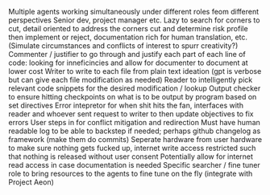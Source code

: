 Multiple agents working simultaneously under different roles feom different perspectives
	Senior dev, project manager etc.
	Lazy to search for corners to cut, detail oriented to address the corners cut and determine risk profile then implement or reject, documentation rich for human translation, etc. (Simulate circumstances and conflicts of interest to spurr creativity?)
	Commenter / justifier to go through and justify each part of each line of code: looking for inneficincies and allow for documenter to document at lower cost
	Writer to write to each file from plain text ideation (gpt is verbose but can give each file modification as needed)
	Reader to intelligently pick relevant code snippets for the desired modification / lookup
	Output checker to ensure hitting checkpoints on what is to be output by program based on set directives
	Error intepretor for when shit hits the fan, interfaces with reader and whoever sent request to writer to then update objectives to fix errors
User steps in for conflict mitigation and redirection
	Must have human readable log to be able to backstep if needed; perhaps github changelog as framework (make them do commits)
Seperate hardware from user hardware to make sure nothing gets fucked up,
	internet write access restricted such that nothing is released without user consent
	Potentially allow for internet read access in case documentation is needed
	Specific searcher / fine tuner role to bring resources to the agents to fine tune on the fly (integrate with Project Aeon)
	